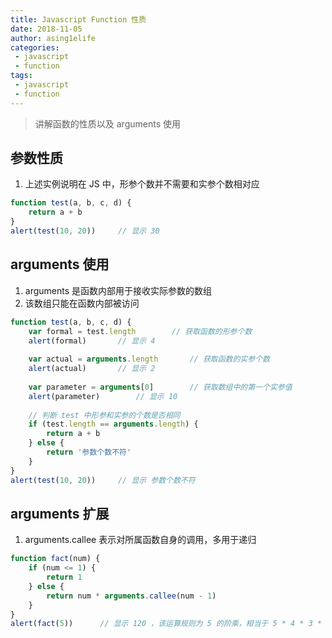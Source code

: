 ```yaml
---
title: Javascript Function 性质
date: 2018-11-05
author: asing1elife
categories:
 - javascript
 - function
tags:
 - javascript
 - function
---
```

> 讲解函数的性质以及 arguments 使用  

## 参数性质
1. 上述实例说明在 JS 中，形参个数并不需要和实参个数相对应

```js
function test(a, b, c, d) {
	return a + b	
}
alert(test(10, 20))		// 显示 30
```

## arguments 使用
1. arguments 是函数内部用于接收实际参数的数组
2. 该数组只能在函数内部被访问

```js
function test(a, b, c, d) {
	var formal = test.length		// 获取函数的形参个数
	alert(formal)		// 显示 4
	
	var actual = arguments.length		// 获取函数的实参个数	
	alert(actual)		// 显示 2
	
	var parameter = arguments[0]		// 获取数组中的第一个实参值
	alert(parameter)		// 显示 10
	
	// 判断 test 中形参和实参的个数是否相同
	if (test.length == arguments.length) {
		return a + b
	} else {
		return '参数个数不符'
	}
}
alert(test(10, 20))		// 显示 参数个数不符
```

## arguments 扩展
1. arguments.callee 表示对所属函数自身的调用，多用于递归

```js
function fact(num) {
	if (num <= 1) {
		return 1
	} else {
		return num * arguments.callee(num - 1)	
	}
}
alert(fact(5))		// 显示 120 ，该运算规则为 5 的阶乘，相当于 5 * 4 * 3 * 2 * 1
```
